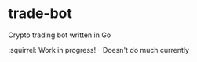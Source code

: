 
# trade-bot
Crypto trading bot written in Go

:squirrel: Work in progress! - Doesn't do much currently
